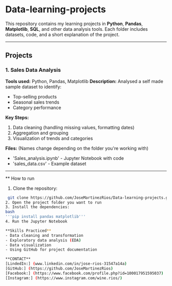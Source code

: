 # Data-learning-projects
This repository contains my learning projects in **Python**, **Pandas**, **Matplotlib**, **SQL**, and other data analysis tools.
Each folder includes datasets, code, and a short explanation of the project.

---

## Projects

### 1. Sales Data Analysis
**Tools used:** Python, Pandas, Matplotlib
**Description:**
Analysed a self made sample dataset to identify:
- Top-selling products
- Seasonal sales trends
- Category performance

**Key Steps:**
1. Data cleaning (handling missing values, formatting dates)
2. Aggregation and grouping
3. Visualization of trends and categories

**Files:**
(Names change depending on the folder you're working with)
- 'Sales_analysis.ipynb' - Jupyter Notebook with code 
- 'sales_data.csv' - Example dataset

--- 

** How to run
1. Clone the repository:
  ```bash
   git clone https://github.com/JoseMartinezRios/Data-learning-projects.git
2. Open the project folder you want to run
3. Install the dependencies:
  bash
  '''pip install pandas matplotlib'''
4. Run the Jupyter Notebook

**Skills Practiced**
- Data cleaning and transformation
- Exploratory data analysis (EDA)
- Data visualization
- Using GitHub for project documentation

**CONTACT**
[LindedIn:] (www.linkedin.com/in/jose-rios-31547a14a)
[GitHub:] (https://github.com/JoseMartinezRios)
[Facebook:] (https://www.facebook.com/profile.php?id=100017951595037)
[Instagram:] (https://www.instagram.com/wine.rios/)
